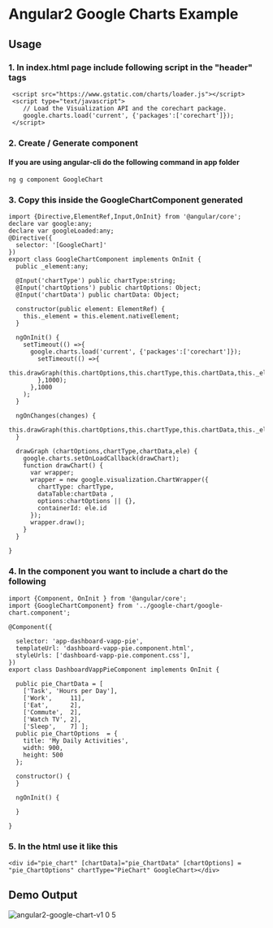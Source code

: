 Angular2 Google Charts Example
=========
## Usage
### 1. In index.html page include following script in the "header" tags
     <script src="https://www.gstatic.com/charts/loader.js"></script>
     <script type="text/javascript">
        // Load the Visualization API and the corechart package.
        google.charts.load('current', {'packages':['corechart']});
     </script>
### 2. Create / Generate component
#### If you are using angular-cli do the following command in app folder
    ng g component GoogleChart
### 3. Copy this inside the GoogleChartComponent generated
    import {Directive,ElementRef,Input,OnInit} from '@angular/core';
    declare var google:any;
    declare var googleLoaded:any;
    @Directive({
      selector: '[GoogleChart]'
    })
    export class GoogleChartComponent implements OnInit {
      public _element:any;
      
      @Input('chartType') public chartType:string;
      @Input('chartOptions') public chartOptions: Object;
      @Input('chartData') public chartData: Object;
      
      constructor(public element: ElementRef) {
        this._element = this.element.nativeElement;
      }
      
      ngOnInit() {
        setTimeout(() =>{
          google.charts.load('current', {'packages':['corechart']});
            setTimeout(() =>{
              this.drawGraph(this.chartOptions,this.chartType,this.chartData,this._element)
            },1000);
          },1000
        );
      }
      
      ngOnChanges(changes) { 
        this.drawGraph(this.chartOptions,this.chartType,this.chartData,this._element); 
      }
      
      drawGraph (chartOptions,chartType,chartData,ele) {
        google.charts.setOnLoadCallback(drawChart);
        function drawChart() {
          var wrapper;
          wrapper = new google.visualization.ChartWrapper({
            chartType: chartType,
            dataTable:chartData ,
            options:chartOptions || {},
            containerId: ele.id
          });
          wrapper.draw();
        }
      }
      
    }
    
### 4. In the component you want to include a chart do the following
    import {Component, OnInit } from '@angular/core';
    import {GoogleChartComponent} from '../google-chart/google-chart.component';
    
    @Component({
    
      selector: 'app-dashboard-vapp-pie',
      templateUrl: 'dashboard-vapp-pie.component.html',
      styleUrls: ['dashboard-vapp-pie.component.css'],
    })
    export class DashboardVappPieComponent implements OnInit {
    
      public pie_ChartData = [
        ['Task', 'Hours per Day'],
        ['Work',     11],
        ['Eat',      2],
        ['Commute',  2],
        ['Watch TV', 2],
        ['Sleep',    7] ];
      public pie_ChartOptions  = {
        title: 'My Daily Activities',
        width: 900,
        height: 500
      };
    
      constructor() {
      }
    
      ngOnInit() {
    
      }
    
    }
### 5. In the html use it like this
    <div id="pie_chart" [chartData]="pie_ChartData" [chartOptions] = "pie_ChartOptions" chartType="PieChart" GoogleChart></div>

## Demo Output
  ![angular2-google-chart-v1 0 5](https://cloud.githubusercontent.com/assets/11042288/16228824/f30a4436-37d6-11e6-8d05-bdc8bc090fcc.png)
